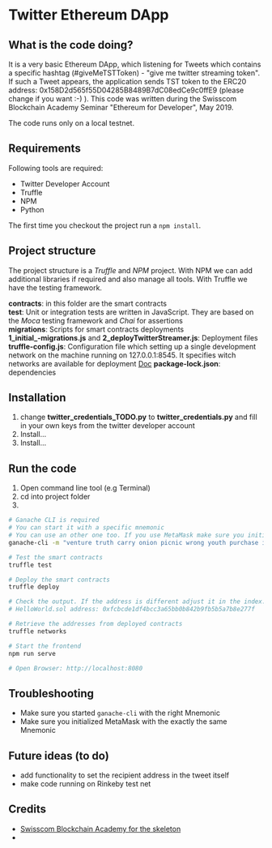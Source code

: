# Twitter Ethereum DApp

## What is the code doing?

It is a very basic Ethereum DApp, which listening for Tweets which contains a specific hashtag (#giveMeTSTToken) - "give me twitter streaming token". If such a Tweet appears, the application sends TST token to the ERC20 address: 0x158D2d565f55D04285B8489B7dC08edCe9c0ffE9 (please change if you want :-) ). This code was written during the Swisscom Blockchain Academy Seminar "Ethereum for Developer", May 2019.

The code runs only on a local testnet. 

## Requirements

Following tools are required:

- Twitter Developer Account
- Truffle
- NPM
- Python

The first time you checkout the project run a `npm install`.

## Project structure

The project structure is a *Truffle*  and *NPM* project. With NPM we can add additional libraries if required and also manage all tools. With Truffle we have the testing framework.

**contracts**: in this folder are the smart contracts   
**test**: Unit or integration tests are written in JavaScript. They are based on the *Moca* testing framework and *Chai* for assertions   
**migrations**: Scripts for smart contracts deployments   
**1_initial_-migrations.js** and **2_deployTwitterStreamer.js**: Deployment files
**truffle-config.js**: Configuration file which setting up a single development network on the machine running on 127.0.0.1:8545. It specifies witch networks are available for deployment [Doc](https://www.trufflesuite.com/docs/truffle/reference/configuration) 
**package-lock.json**: dependencies  


## Installation

1. change **twitter_credentials_TODO.py** to **twitter_credentials.py** and fill in your own keys from the twitter developer account
2. Install...
3. Install...

## Run the code

1. Open command line tool (e.g Terminal)
2. cd into project folder
3. 

```bash
# Ganache CLI is required
# You can start it with a specific mnemonic
# You can use an other one too. If you use MetaMask make sure you initialize MM with the same Mnemonic
ganache-cli -m "venture truth carry onion picnic wrong youth purchase injury cloud security danger"

# Test the smart contracts
truffle test

# Deploy the smart contracts
truffle deploy

# Check the output. If the address is different adjust it in the index.html
# HelloWorld.sol address: 0xfcbcde1df4bcc3a65bb0b842b9fb5b5a7b8e277f

# Retrieve the addresses from deployed contracts
truffle networks

# Start the frontend
npm run serve

# Open Browser: http://localhost:8080
```

## Troubleshooting

- Make sure you started `ganache-cli` with the right Mnemonic
- Make sure you initialized MetaMask with the exactly the same Mnemonic


## Future ideas (to do)

- add functionality to set the recipient address in the tweet itself
- make code running on Rinkeby test net

## Credits

- [Swisscom Blockchain Academy for the skeleton](https://github.com/swisscom-blockchain/dapp-skeleton)   
- 